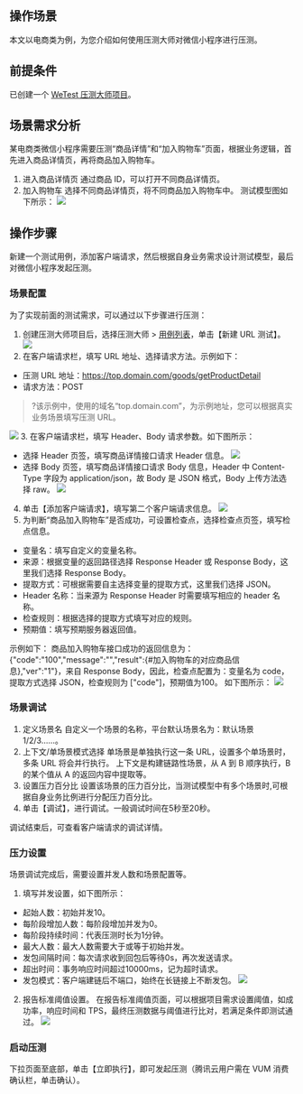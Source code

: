 ## 操作场景
本文以电商类为例，为您介绍如何使用压测大师对微信小程序进行压测。


## 前提条件
已创建一个 [WeTest 压测大师项目](https://console.qcloud.com/wetest/master)。


## 场景需求分析
某电商类微信小程序需要压测“商品详情”和“加入购物车”页面，根据业务逻辑，首先进入商品详情页，再将商品加入购物车。
1. 进入商品详情页
通过商品 ID，可以打开不同商品详情页。
2. 加入购物车
选择不同商品详情页，将不同商品加入购物车中。
测试模型图如下所示：
![](https://main.qcloudimg.com/raw/9ec7d44c8255266212ea2c05d955076a.png)


## 操作步骤
新建一个测试用例，添加客户端请求，然后根据自身业务需求设计测试模型，最后对微信小程序发起压测。

 

### 场景配置
为了实现前面的测试需求，可以通过以下步骤进行压测：
1. 创建压测大师项目后，选择压测大师 > [用例列表](https://console.qcloud.com/wetest/master/testcase)，单击【新建 URL 测试】。
![](https://main.qcloudimg.com/raw/750c381d128f851a87833e6e81fd4f04.png)
2. 在客户端请求栏，填写 URL 地址、选择请求方法。示例如下：
 -  压测 URL 地址：https://top.domain.com/goods/getProductDetail
 -  请求方法：POST
>?该示例中，使用的域名“top.domain.com”，为示例地址，您可以根据真实业务场景填写压测 URL。

![](https://main.qcloudimg.com/raw/3bf639fbdd5c58a50cebaabdb80d1844.png)
3. 在客户端请求栏，填写 Header、Body 请求参数。如下图所示：
 - 选择 Header 页签，填写商品详情接口请求 Header 信息。
![](https://main.qcloudimg.com/raw/a8fb33284a1e83d2af98dba51de62b61.jpg)
 - 选择 Body 页签，填写商品详情接口请求 Body 信息，Header 中 Content-Type 字段为 application/json，故 Body 是 JSON 格式，Body 上传方法选择 raw。
![](https://main.qcloudimg.com/raw/378c592f8fd5c1eadc5dba454e028dc0.jpg)
4. 单击【添加客户端请求】，填写第二个客户端请求信息。
![](https://main.qcloudimg.com/raw/690a3074ad854c708f8c2f9e3080bf2d.jpg)
5. 为判断“商品加入购物车”是否成功，可设置检查点，选择检查点页签，填写检点信息。
 - 变量名：填写自定义的变量名称。
 - 来源：根据变量的返回路径选择 Response Header 或 Response Body，这里我们选择 Response Body。
 - 提取方式：可根据需要自主选择变量的提取方式，这里我们选择 JSON。
 - Header 名称：当来源为 Response Header 时需要填写相应的 header 名称。
 - 检查规则：根据选择的提取方式填写对应的规则。
 - 预期值：填写预期服务器返回值。
 
 示例如下：
 商品加入购物车接口成功的返回信息为：
{"code":"100","message":"","result":{#加入购物车的对应商品信息},"ver":"1"}，来自 Response Body，因此，检查点配置为：变量名为 code，提取方式选择 JSON，检查规则为 ["code"]，预期值为100。
 如下图所示：
 ![](https://main.qcloudimg.com/raw/39e899ce9a64ca86edef628fee7bcbd9.jpg)
 
### 场景调试
1. 定义场景名
自定义一个场景的名称，平台默认场景名为：默认场景1/2/3……。
2. 上下文/单场景模式选择
单场景是单独执行这一条 URL，设置多个单场景时，多条 URL 将会并行执行。
上下文是构建链路性场景，从 A 到 B 顺序执行，B 的某个值从 A 的返回内容中提取等。
3. 设置压力百分比
设置该场景的压力百分比，当测试模型中有多个场景时,可根据自身业务比例进行分配压力百分比。
4. 单击【调试】，进行调试。一般调试时间在5秒至20秒。

调试结束后，可查看客户端请求的调试详情。 

### 压力设置
场景调试完成后，需要设置并发人数和场景配置等。
1. 填写并发设置，如下图所示：
 - 起始人数：初始并发10。
 - 每阶段增加人数：每阶段增加并发为0。
 - 每阶段持续时间：代表压测时长为1分钟。
 - 最大人数：最大人数需要大于或等于初始并发。
 - 发包间隔时间：每次请求收到回包后等待0s，再次发送请求。
 - 超出时间：事务响应时间超过10000ms，记为超时请求。
 - 发包模式：客户端建链后不端口，始终在长链接上不断发包。
![](https://main.qcloudimg.com/raw/d79f2332294947889d7661a475b42110.jpg)
2. 报告标准阈值设置。
在报告标准阈值页面，可以根据项目需求设置阈值，如成功率，响应时间和 TPS，最终压测数据与阈值进行比对，若满足条件即测试通过。
 ![](https://main.qcloudimg.com/raw/70a305ed414e29c2dc689bb2699e46ea.jpg)
 
### 启动压测
下拉页面至底部，单击【立即执行】，即可发起压测（腾讯云用户需在 VUM 消费确认栏，单击确认）。
